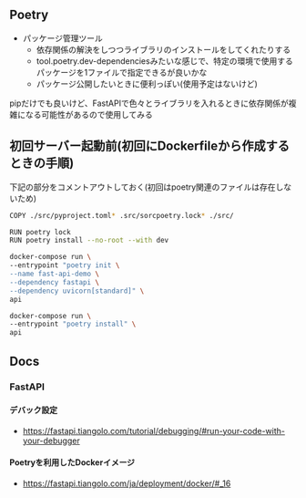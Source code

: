 
## Poetry

- パッケージ管理ツール
  - 依存関係の解決をしつつライブラリのインストールをしてくれたりする
  - tool.poetry.dev-dependenciesみたいな感じで、特定の環境で使用するパッケージを1ファイルで指定できるが良いかな
  - パッケージ公開したいときに便利っぽい(使用予定はないけど)

pipだけでも良いけど、FastAPIで色々とライブラリを入れるときに依存関係が複雑になる可能性があるので使用してみる

## 初回サーバー起動前(初回にDockerfileから作成するときの手順)

下記の部分をコメントアウトしておく(初回はpoetry関連のファイルは存在しないため)
```sh
COPY ./src/pyproject.toml* .src/sorcpoetry.lock* ./src/

RUN poetry lock
RUN poetry install --no-root --with dev
```


```sh
docker-compose run \
--entrypoint "poetry init \
--name fast-api-demo \
--dependency fastapi \
--dependency uvicorn[standard]" \
api
```

```sh
docker-compose run \
--entrypoint "poetry install" \
api
```


## Docs

### FastAPI

#### デバック設定
- https://fastapi.tiangolo.com/tutorial/debugging/#run-your-code-with-your-debugger

#### Poetryを利用したDockerイメージ
- https://fastapi.tiangolo.com/ja/deployment/docker/#_16